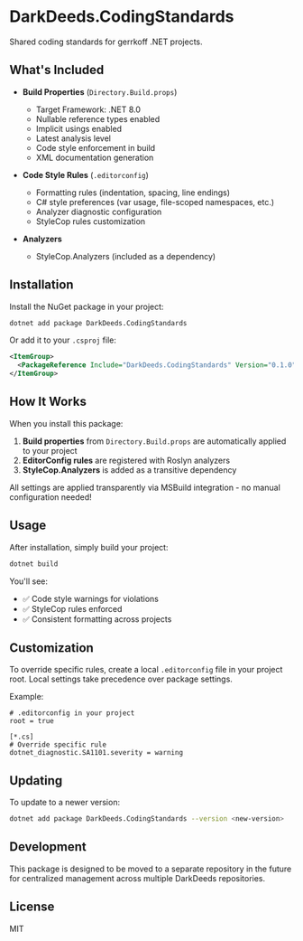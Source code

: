 # DarkDeeds.CodingStandards

Shared coding standards for gerrkoff .NET projects.

## What's Included

- **Build Properties** (`Directory.Build.props`)
  - Target Framework: .NET 8.0
  - Nullable reference types enabled
  - Implicit usings enabled
  - Latest analysis level
  - Code style enforcement in build
  - XML documentation generation

- **Code Style Rules** (`.editorconfig`)
  - Formatting rules (indentation, spacing, line endings)
  - C# style preferences (var usage, file-scoped namespaces, etc.)
  - Analyzer diagnostic configuration
  - StyleCop rules customization

- **Analyzers**
  - StyleCop.Analyzers (included as a dependency)

## Installation

Install the NuGet package in your project:

```bash
dotnet add package DarkDeeds.CodingStandards
```

Or add it to your `.csproj` file:

```xml
<ItemGroup>
  <PackageReference Include="DarkDeeds.CodingStandards" Version="0.1.0" />
</ItemGroup>
```

## How It Works

When you install this package:

1. **Build properties** from `Directory.Build.props` are automatically applied to your project
2. **EditorConfig rules** are registered with Roslyn analyzers
3. **StyleCop.Analyzers** is added as a transitive dependency

All settings are applied transparently via MSBuild integration - no manual configuration needed!

## Usage

After installation, simply build your project:

```bash
dotnet build
```

You'll see:
- ✅ Code style warnings for violations
- ✅ StyleCop rules enforced
- ✅ Consistent formatting across projects

## Customization

To override specific rules, create a local `.editorconfig` file in your project root. Local settings take precedence over package settings.

Example:

```editorconfig
# .editorconfig in your project
root = true

[*.cs]
# Override specific rule
dotnet_diagnostic.SA1101.severity = warning
```

## Updating

To update to a newer version:

```bash
dotnet add package DarkDeeds.CodingStandards --version <new-version>
```

## Development

This package is designed to be moved to a separate repository in the future for centralized management across multiple DarkDeeds repositories.

## License

MIT
